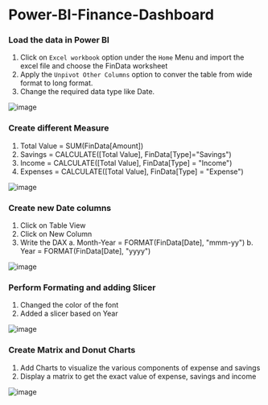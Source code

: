 # Power-BI-Finance-Dashboard

### Load the data in Power BI
1. Click on ```Excel workbook``` option under the ```Home``` Menu and import the excel file and choose the FinData worksheet
2. Apply the ```Unpivot Other Columns``` option to conver the table from wide format to long format.
3. Change the required data type like Date.

![image](https://github.com/user-attachments/assets/9bbb9973-a39e-4bfa-83ce-74a891ccdda5)

### Create different Measure
1. Total Value = SUM(FinData[Amount])
2. Savings = CALCULATE([Total Value], FinData[Type]="Savings")
3. Income = CALCULATE([Total Value], FinData[Type] = "Income")
4. Expenses = CALCULATE([Total Value], FinData[Type] = "Expense")

![image](https://github.com/user-attachments/assets/80fb4c45-83fb-4cbb-896a-48d360a7487b)

### Create new Date columns
1.  Click on Table View
2.  Click on New Column
3.  Write the DAX
    a. Month-Year = FORMAT(FinData[Date], "mmm-yy")
    b. Year = FORMAT(FinData[Date], "yyyy")
    
![image](https://github.com/user-attachments/assets/ea12e84b-ad59-46d3-bf45-863c5d6a5933)


### Perform Formating and adding Slicer
1. Changed the color of the font
2. Added a slicer based on Year
   
![image](https://github.com/user-attachments/assets/139ac456-5e3e-44ea-b49d-5071fcaf9fc6)

### Create Matrix and Donut Charts
1. Add Charts to visualize the various components of expense and savings
2. Display a matrix to get the exact value of expense, savings and income

![image](https://github.com/user-attachments/assets/01066754-2081-4d23-960a-eb13722cf02e)


